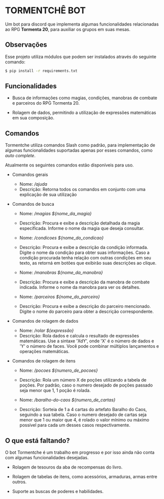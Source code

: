 # TORMENTCHÊ BOT

Um bot para discord que implementa algumas funcionalidades relacionadas ao RPG **Tormenta 20**, para auxiliar os grupos em suas mesas.

## Observações

Esse projeto utiliza módulos que podem ser instalados através do seguinte comando:

```bash
$ pip install -r requirements.txt
```

## Funcionalidades

- Busca de informações como magias, condições, manobras de combate e parceiros do RPG Tormenta 20.

- Rolagem de dados, permitindo a utilização de expressões matemáticas em sua composição.

## Comandos

Tormentche utiliza comandos Slash como padrão, para implementação de algumas funcionalidades suportadas apenas por esses comandos, como _auto complete_.

Atualmente os seguintes comandos estão disponíveis para uso.

- Comandos gerais

  - Nome: _/ajuda_
  - Descrição: Retorna todos os comandos em conjunto com uma explicação de sua utilização

- Comandos de busca

  - Nome: _/magias ${nome_da_magia}_
  - Descrição: Procura e exibe a descrição detalhada da magia especificada. Informe o nome da magia que deseja consultar.

  - Nome: _/condicoes ${nome_do_condicao}_
  - Descrição: Procura e exibe a descrição da condição informada. Digite o nome da condição para obter suas informações. Caso a condição procurada tenha relação com outras condições em seu texto, as retorná em botões que exibirão suas descrições ao clique.

  - Nome: _/manobras ${nome_da_manobra}_
  - Descrição: Procura e exibe a descrição da manobra de combate indicada. Informe o nome da manobra para ver os detalhes.

  - Nome: _/parceiros ${nome_do_parceiro}_
  - Descrição: Procura e exibe a descrição do parceiro mencionado. Digite o nome do parceiro para obter a descrição correspondente.

- Comandos de rolagem de dados

  - Nome: _/rolar ${expressão}_
  - Descrição: Rola dados e calcula o resultado de expressões matemáticas. Use a sintaxe 'XdY', onde 'X' é o número de dados e 'Y' o número de faces. Você pode combinar múltiplos lançamentos e operações matemáticas.

- Comandos de rolagem de itens

  - Nome: _/pocoes ${numero_de_pocoes}_
  - Descrição: Rola um número X de poções utilizando a tabela de poções. Por padrão, caso o numero desejado de poções passado seja menor que 1, 1 poção é rolada.

  - Nome: _/baralho-do-caos ${numero_de_cartas}_
  - Descrição: Sorteia de 1 a 4 cartas do artefato Baralho do Caos, seguindo a sua tabela. Caso o numero desejado de cartas seja menor que 1 ou maior que 4, é rolado o valor mínimo ou máximo possível para cada um desses casos respectivamente.

## O que está faltando?

O bot Tormentche é um trabalho em progresso e por isso ainda não conta com algumas funcionalidades desejadas.

- Rolagem de tesouros da aba de recompensas do livro.

- Rolagem de tabelas de itens, como acessórios, armaduras, armas entre outros.

- Suporte as buscas de poderes e habilidades.
